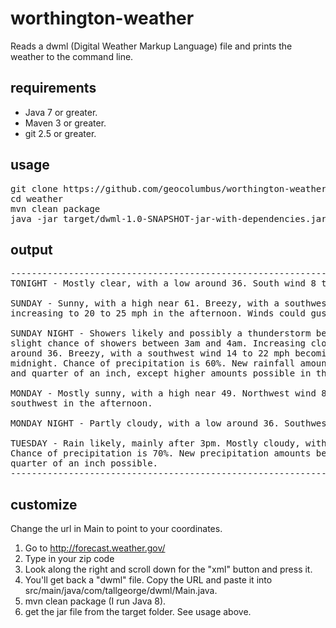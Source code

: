 # worthington-weather

Reads a dwml (Digital Weather Markup Language) file and prints the weather to the command line.

## requirements

* Java 7 or greater.
* Maven 3 or greater.
* git 2.5 or greater.

## usage

<pre>
git clone https://github.com/geocolumbus/worthington-weather.git weather
cd weather
mvn clean package
java -jar target/dwml-1.0-SNAPSHOT-jar-with-dependencies.jar
</pre>

## output

<pre>
--------------------------------------------------------------------------------
TONIGHT - Mostly clear, with a low around 36. South wind 8 to 10 mph.

SUNDAY - Sunny, with a high near 61. Breezy, with a southwest wind 10 to 15 mph
increasing to 20 to 25 mph in the afternoon. Winds could gust as high as 43 mph.

SUNDAY NIGHT - Showers likely and possibly a thunderstorm before 3am, then a
slight chance of showers between 3am and 4am. Increasing clouds, with a low
around 36. Breezy, with a southwest wind 14 to 22 mph becoming northwest after
midnight. Chance of precipitation is 60%. New rainfall amounts between a tenth
and quarter of an inch, except higher amounts possible in thunderstorms.

MONDAY - Mostly sunny, with a high near 49. Northwest wind 8 to 11 mph becoming
southwest in the afternoon.

MONDAY NIGHT - Partly cloudy, with a low around 36. Southwest wind 5 to 8 mph.

TUESDAY - Rain likely, mainly after 3pm. Mostly cloudy, with a high near 53.
Chance of precipitation is 70%. New precipitation amounts between a tenth and
quarter of an inch possible.
--------------------------------------------------------------------------------
</pre>

## customize

Change the url in Main to point to your coordinates.

1. Go to http://forecast.weather.gov/
1. Type in your zip code
1. Look along the right and scroll down for the "xml" button and press it.
1. You'll get back a "dwml" file. Copy the URL and paste it into src/main/java/com/tallgeorge/dwml/Main.java.
1. mvn clean package (I run Java 8).
1. get the jar file from the target folder. See usage above.


